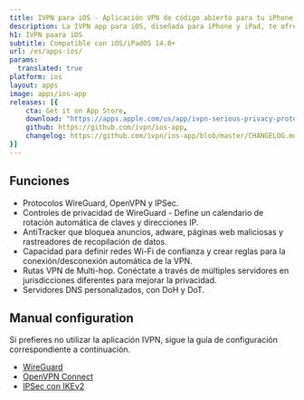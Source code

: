 ```yaml
---
title: IVPN para iOS - Aplicación VPN de código abierto para tu iPhone y iPad
description: La IVPN app para iOS, diseñada para iPhone y iPad, te ofrece una protección integral contra filtraciones de privacidad, conexión automática en redes Wi-Fi inseguras y Multi-hop.
h1: IVPN paara iOS
subtitle: Compatible con iOS/iPadOS 14.0+
url: /es/apps-ios/
params:
  translated: true
platform: ios
layout: apps
image: apps/ios-app
releases: [{
    cta: Get it on App Store,
    download: "https://apps.apple.com/us/app/ivpn-serious-privacy-protection/id1193122683?mt=8",
    github: https://github.com/ivpn/ios-app,
    changelog: https://github.com/ivpn/ios-app/blob/master/CHANGELOG.md
}]
---
```

## Funciones

- Protocolos WireGuard, OpenVPN y IPSec.
- Controles de privacidad de WireGuard - Define un calendario de rotación automática de claves y direcciones IP.
- AntiTracker que bloquea anuncios, adware, páginas web maliciosas y rastreadores de recopilación de datos.
- Capacidad para definir redes Wi-Fi de confianza y crear reglas para la conexión/desconexión automática de la VPN.
- Rutas VPN de Multi-hop. Conéctate a través de múltiples servidores en jurisdicciones diferentes para mejorar la privacidad.
- Servidores DNS personalizados, con DoH y DoT.

## Manual configuration

Si prefieres no utilizar la aplicación IVPN, sigue la guía de configuración correspondiente a continuación.

- [WireGuard](/setup/ios-wireguard/)
- [OpenVPN Connect](/setup/ios-openvpn-connect/)  
- [IPSec con IKEv2](/setup/ios-ipsec-ikev2/)
